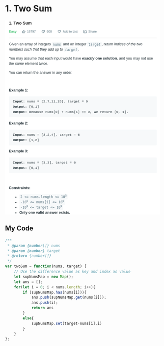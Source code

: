 # 1. Two Sum

![](.gitbook/assets/image%20%2834%29.png)

## My Code

```javascript
/**
 * @param {number[]} nums
 * @param {number} target
 * @return {number[]}
 */
var twoSum = function(nums, target) {
    // Use the difference value as key and index as value
    let supNumsMap = new Map();
    let ans = [];
    for(let i = 0; i < nums.length; i++){
        if (supNumsMap.has(nums[i])){
            ans.push(supNumsMap.get(nums[i]));
            ans.push(i);
            return ans
        }
        else{
            supNumsMap.set(target-nums[i],i)
        }
    }
};
```

